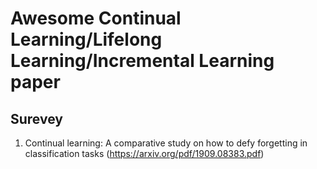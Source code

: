 # Awesome Continual Learning/Lifelong Learning/Incremental Learning paper
## Surevey
1. Continual learning: A comparative study on how to defy forgetting in classification tasks (https://arxiv.org/pdf/1909.08383.pdf)
